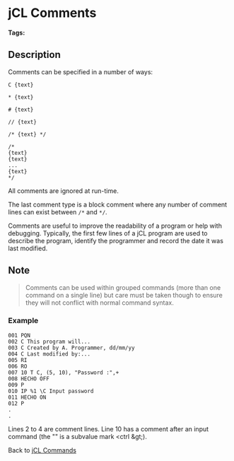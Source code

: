 # jCL Comments

<PageHeader />

**Tags:**
<badge text='debugging' vertical='middle' />
<badge text='jcl' vertical='middle' />

## Description

Comments can be specified in a number of ways:

```
C {text}
```

```
* {text}
```

```
# {text}
```

```
// {text}
```

```
/* {text} */
```
```
/*
{text}
{text}
...
{text}
*/
```

All comments are ignored at run-time.

The last comment type is a block comment where any number of comment lines can exist between `/*` and `*/`.

Comments are useful to improve the readability of a program or help with debugging. Typically, the first few lines of a jCL program are used to describe the program, identify the programmer and record the date it was last modified.

## Note

> Comments can be used within grouped commands (more than one command on a single line) but care must be taken though to ensure they will not conflict with normal command syntax.

### Example

```
001 PQN
002 C This program will...
003 C Created by A. Programmer, dd/mm/yy
004 C Last modified by:...
005 RI
006 RO
007 10 T C, (5, 10), "Password :",+
008 HECHO OFF
009 P
010 IP %1 \C Input password
011 HECHO ON
012 P
.
.
```

Lines 2 to 4 are comment lines. Line 10 has a comment after an input command (the "\" is a subvalue mark &lt;ctrl \&gt;).

Back to [jCL Commands](./../README.md)
  
<PageFooter />